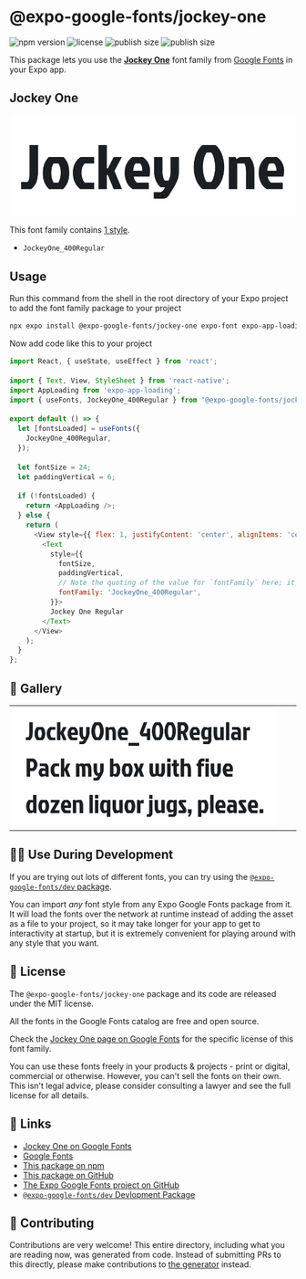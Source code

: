 # @expo-google-fonts/jockey-one

![npm version](https://flat.badgen.net/npm/v/@expo-google-fonts/jockey-one)
![license](https://flat.badgen.net/github/license/expo/google-fonts)
![publish size](https://flat.badgen.net/packagephobia/install/@expo-google-fonts/jockey-one)
![publish size](https://flat.badgen.net/packagephobia/publish/@expo-google-fonts/jockey-one)

This package lets you use the [**Jockey One**](https://fonts.google.com/specimen/Jockey+One) font family from [Google Fonts](https://fonts.google.com/) in your Expo app.

## Jockey One

![Jockey One](./font-family.png)

This font family contains [1 style](#-gallery).

- `JockeyOne_400Regular`

## Usage

Run this command from the shell in the root directory of your Expo project to add the font family package to your project
```sh
npx expo install @expo-google-fonts/jockey-one expo-font expo-app-loading
```

Now add code like this to your project
```js
import React, { useState, useEffect } from 'react';

import { Text, View, StyleSheet } from 'react-native';
import AppLoading from 'expo-app-loading';
import { useFonts, JockeyOne_400Regular } from '@expo-google-fonts/jockey-one';

export default () => {
  let [fontsLoaded] = useFonts({
    JockeyOne_400Regular,
  });

  let fontSize = 24;
  let paddingVertical = 6;

  if (!fontsLoaded) {
    return <AppLoading />;
  } else {
    return (
      <View style={{ flex: 1, justifyContent: 'center', alignItems: 'center' }}>
        <Text
          style={{
            fontSize,
            paddingVertical,
            // Note the quoting of the value for `fontFamily` here; it expects a string!
            fontFamily: 'JockeyOne_400Regular',
          }}>
          Jockey One Regular
        </Text>
      </View>
    );
  }
};

```

## 🔡 Gallery


||||
|-|-|-|
|![JockeyOne_400Regular](./JockeyOne_400Regular.ttf.png)||||


## 👩‍💻 Use During Development

If you are trying out lots of different fonts, you can try using the [`@expo-google-fonts/dev` package](https://github.com/expo/google-fonts/tree/master/font-packages/dev#readme).

You can import *any* font style from any Expo Google Fonts package from it. It will load the fonts
over the network at runtime instead of adding the asset as a file to your project, so it may take longer
for your app to get to interactivity at startup, but it is extremely convenient
for playing around with any style that you want.

## 📖 License

The `@expo-google-fonts/jockey-one` package and its code are released under the MIT license.

All the fonts in the Google Fonts catalog are free and open source.

Check the [Jockey One page on Google Fonts](https://fonts.google.com/specimen/Jockey+One) for the specific license of this font family.

You can use these fonts freely in your products & projects - print or digital, commercial or otherwise. However, you can't sell the fonts on their own. This isn't legal advice, please consider consulting a lawyer and see the full license for all details.

## 🔗 Links

- [Jockey One on Google Fonts](https://fonts.google.com/specimen/Jockey+One)
- [Google Fonts](https://fonts.google.com/)
- [This package on npm](https://www.npmjs.com/package/@expo-google-fonts/jockey-one)
- [This package on GitHub](https://github.com/expo/google-fonts/tree/master/font-packages/jockey-one)
- [The Expo Google Fonts project on GitHub](https://github.com/expo/google-fonts)
- [`@expo-google-fonts/dev` Devlopment Package](https://github.com/expo/google-fonts/tree/master/font-packages/dev)

## 🤝 Contributing

Contributions are very welcome! This entire directory, including what you are reading now, was generated from code. Instead of submitting PRs to this directly, please make contributions to [the generator](https://github.com/expo/google-fonts/tree/master/packages/generator) instead.

